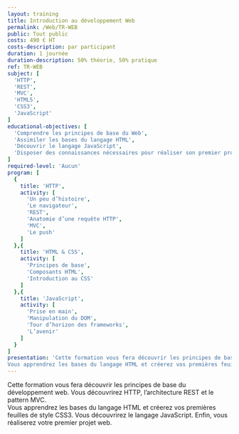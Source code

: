 ```yaml
---
layout: training
title: Introduction au développement Web
permalink: /Web/TR-WEB
public: Tout public
costs: 490 € HT
costs-description: par participant
duration: 1 journée
duration-description: 50% théorie, 50% pratique
ref: TR-WEB
subject: [
  'HTTP',
  'REST',
  'MVC',
  'HTML5',
  'CSS3',
  'JavaScript'
]
educational-objectives: [
  'Comprendre les principes de base du Web',
  'Assimiler les bases du langage HTML',
  'Découvrir le langage JavaScript',
  'Disposer des connaissances nécessaires pour réaliser son premier projet web'
]
required-level: 'Aucun'
program: [
  {
    title: 'HTTP',
    activity: [
      'Un peu d’histoire',
      'Le navigateur',
      'REST',
      'Anatomie d’une requête HTTP',
      'MVC',
      'Le push'
    ]
  },{
    title: 'HTML & CSS',
    activity: [
      'Principes de base',
      'Composants HTML',
      'Introduction au CSS'
    ]
  },{
    title: 'JavaScript',
    activity: [
      'Prise en main',
      'Manipulation du DOM',
      'Tour d’horizon des frameworks',
      'L’avenir'
    ]
  }
]
presentation: 'Cette formation vous fera découvrir les principes de base du développement web. Vous découvrirez HTTP, l’architecture REST et le pattern MVC.
Vous apprendrez les bases du langage HTML et créerez vos premières feuilles de style CSS3. Vous découvrirez le langage JavaScript. Enfin, vous réaliserez votre premier projet web.'
---
```


Cette formation vous fera découvrir les principes de base du développement web. Vous découvrirez HTTP, l’architecture REST et le pattern MVC.  
Vous apprendrez les bases du langage HTML et créerez vos premières feuilles de style CSS3. Vous découvrirez le langage JavaScript. Enfin, vous réaliserez votre premier projet web.  
